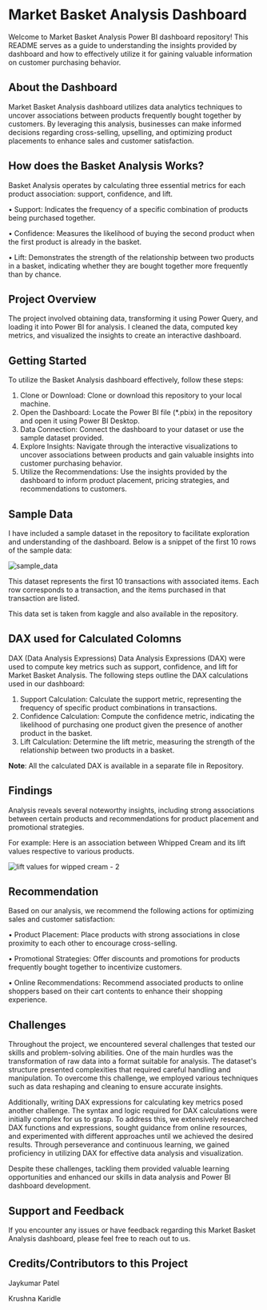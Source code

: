 
# Market Basket Analysis Dashboard



Welcome to Market Basket Analysis Power BI dashboard repository! This README serves as a guide to understanding the insights provided by dashboard and how to effectively utilize it for gaining valuable information on customer purchasing behavior.
## About the Dashboard
Market Basket Analysis dashboard utilizes data analytics techniques to uncover associations between products frequently bought together by customers. By leveraging this analysis, businesses can make informed decisions regarding cross-selling, upselling, and optimizing product placements to enhance sales and customer satisfaction.
## How does the Basket Analysis Works?
Basket Analysis operates by calculating three essential metrics for each product association: support, confidence, and lift.

•	Support: Indicates the frequency of a specific combination of products being purchased together.

•	Confidence: Measures the likelihood of buying the second product when the first product is already in the basket.

•	Lift: Demonstrates the strength of the relationship between two products in a basket, indicating whether they are bought together more frequently than by chance.



## Project Overview

The project involved obtaining data, transforming it using Power Query, and loading it into Power BI for analysis. I cleaned the data, computed key metrics, and visualized the insights to create an interactive dashboard.

## Getting Started
To utilize the Basket Analysis dashboard effectively, follow these steps:
1.	Clone or Download: Clone or download this repository to your local machine.
2.	Open the Dashboard: Locate the Power BI file (*.pbix) in the repository and open it using Power BI Desktop.
3.	Data Connection: Connect the dashboard to your dataset or use the sample dataset provided.
4.	Explore Insights: Navigate through the interactive visualizations to uncover associations between products and gain valuable insights into customer purchasing behavior.
5.	Utilize the Recommendations: Use the insights provided by the dashboard to inform product placement, pricing strategies, and recommendations to customers.

## Sample Data
I have included a sample dataset in the repository to facilitate exploration and understanding of the dashboard. Below is a snippet of the first 10 rows of the sample data:

![sample_data](https://github.com/PatelJay3878/Basket-Analysis/assets/73180853/183179ec-eb5d-49d9-93ac-5879ad24dff2)

This dataset represents the first 10 transactions with associated items. Each row corresponds to a transaction, and the items purchased in that transaction are listed.

This data set is taken from kaggle and also available in the repository.
## DAX used for Calculated Colomns

DAX (Data Analysis Expressions)
Data Analysis Expressions (DAX) were used to compute key metrics such as support, confidence, and lift for Market Basket Analysis. The following steps outline the DAX calculations used in our dashboard:
1.	Support Calculation: Calculate the support metric, representing the frequency of specific product combinations in transactions.
2.	Confidence Calculation: Compute the confidence metric, indicating the likelihood of purchasing one product given the presence of another product in the basket.
3.	Lift Calculation: Determine the lift metric, measuring the strength of the relationship between two products in a basket.



**Note**: All the calculated DAX is available in a separate file in Repository. 

## Findings

Analysis reveals several noteworthy insights, including strong associations between certain products and recommendations for product placement and promotional strategies. 

For example: 
Here is an association between Whipped Cream and its lift values respective to various products.

![lift values for wipped cream - 2](https://github.com/PatelJay3878/Basket-Analysis/assets/73180853/d3a3dea7-1021-4b70-8e36-50f7e3e2c1c5)




## Recommendation

Based on our analysis, we recommend the following actions for optimizing sales and customer satisfaction:

•	Product Placement: Place products with strong associations in close proximity to each other to encourage cross-selling.

•	Promotional Strategies: Offer discounts and promotions for products frequently bought together to incentivize customers.

•	Online Recommendations: Recommend associated products to online shoppers based on their cart contents to enhance their shopping experience.



## Challenges
Throughout the project, we encountered several challenges that tested our skills and problem-solving abilities. One of the main hurdles was the transformation of raw data into a format suitable for analysis. The dataset's structure presented complexities that required careful handling and manipulation. To overcome this challenge, we employed various techniques such as data reshaping and cleaning to ensure accurate insights.

Additionally, writing DAX expressions for calculating key metrics posed another challenge. The syntax and logic required for DAX calculations were initially complex for us to grasp. To address this, we extensively researched DAX functions and expressions, sought guidance from online resources, and experimented with different approaches until we achieved the desired results. Through perseverance and continuous learning, we gained proficiency in utilizing DAX for effective data analysis and visualization.

Despite these challenges, tackling them provided valuable learning opportunities and enhanced our skills in data analysis and Power BI dashboard development.

## Support and Feedback

If you encounter any issues or have feedback regarding this Market Basket Analysis dashboard, please feel free to reach out to us.

## Credits/Contributors to this Project
Jaykumar Patel

Krushna Karidle
